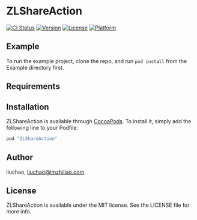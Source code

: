 # ZLShareAction

[![CI Status](http://img.shields.io/travis/liuchao/ZLShareAction.svg?style=flat)](https://travis-ci.org/liuchao/ZLShareAction)
[![Version](https://img.shields.io/cocoapods/v/ZLShareAction.svg?style=flat)](http://cocoapods.org/pods/ZLShareAction)
[![License](https://img.shields.io/cocoapods/l/ZLShareAction.svg?style=flat)](http://cocoapods.org/pods/ZLShareAction)
[![Platform](https://img.shields.io/cocoapods/p/ZLShareAction.svg?style=flat)](http://cocoapods.org/pods/ZLShareAction)

## Example

To run the example project, clone the repo, and run `pod install` from the Example directory first.

## Requirements

## Installation

ZLShareAction is available through [CocoaPods](http://cocoapods.org). To install
it, simply add the following line to your Podfile:

```ruby
pod "ZLShareAction"
```

## Author

liuchao, liuchao@imzhiliao.com

## License

ZLShareAction is available under the MIT license. See the LICENSE file for more info.
